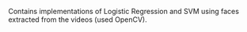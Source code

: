 Contains implementations of Logistic Regression and SVM using faces extracted from the videos (used OpenCV).  
